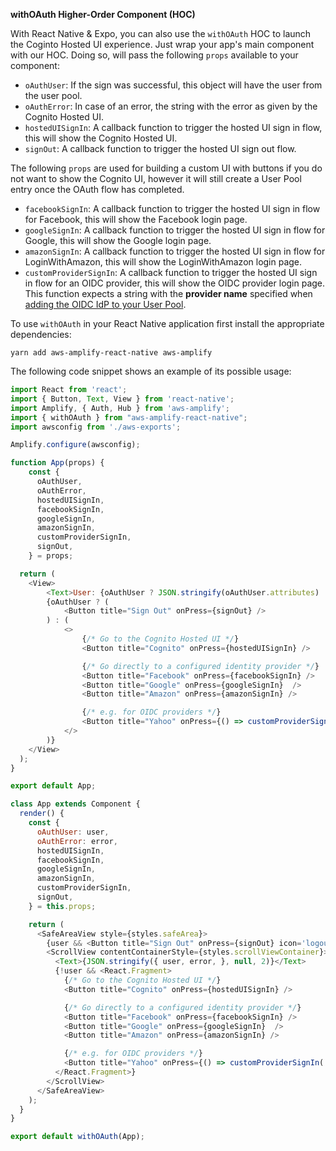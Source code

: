 **withOAuth Higher-Order Component (HOC)**

With React Native & Expo, you can also use the `withOAuth` HOC to launch the Coginto Hosted UI experience. Just wrap your app's main component with our HOC. Doing so, will pass the following `props` available to your component:

- `oAuthUser`: If the sign was successful, this object will have the user from the user pool.
- `oAuthError`: In case of an error, the string with the error as given by the Cognito Hosted UI.
- `hostedUISignIn`: A callback function to trigger the hosted UI sign in flow, this will show the Cognito Hosted UI.
- `signOut`: A callback function to trigger the hosted UI sign out flow.

<amplify-callout>

The following `props` are used for building a custom UI with buttons if you do not want to show the Cognito UI, however it will still create a User Pool entry once the OAuth flow has completed.

</amplify-callout>

- `facebookSignIn`: A callback function to trigger the hosted UI sign in flow for Facebook, this will show the Facebook login page.
- `googleSignIn`: A callback function to trigger the hosted UI sign in flow for Google, this will show the Google login page.
- `amazonSignIn`: A callback function to trigger the hosted UI sign in flow for LoginWithAmazon, this will show the LoginWithAmazon login page.
- `customProviderSignIn`: A callback function to trigger the hosted UI sign in flow for an OIDC provider, this will show the OIDC provider login page. This function expects a string with the **provider name** specified when [adding the OIDC  IdP to your User Pool](https://docs.aws.amazon.com/cognito/latest/developerguide/cognito-user-pools-oidc-idp.html#cognito-user-pools-oidc-idp-step-2).

To use `withOAuth` in your React Native application first install the appropriate dependencies:

```terminal
yarn add aws-amplify-react-native aws-amplify 
```

The following code snippet shows an example of its possible usage:

```javascript
import React from 'react';
import { Button, Text, View } from 'react-native';
import Amplify, { Auth, Hub } from 'aws-amplify';
import { withOAuth } from "aws-amplify-react-native";
import awsconfig from './aws-exports';

Amplify.configure(awsconfig);

function App(props) {
    const {
      oAuthUser,
      oAuthError,
      hostedUISignIn,
      facebookSignIn,
      googleSignIn,
      amazonSignIn,
      customProviderSignIn,
      signOut,
    } = props;

  return (
    <View>
        <Text>User: {oAuthUser ? JSON.stringify(oAuthUser.attributes) : 'None'}</Text>
        {oAuthUser ? (
            <Button title="Sign Out" onPress={signOut} />
        ) : (
            <>
                {/* Go to the Cognito Hosted UI */}
                <Button title="Cognito" onPress={hostedUISignIn} />

                {/* Go directly to a configured identity provider */}
                <Button title="Facebook" onPress={facebookSignIn} />
                <Button title="Google" onPress={googleSignIn}  />
                <Button title="Amazon" onPress={amazonSignIn} />

                {/* e.g. for OIDC providers */}
                <Button title="Yahoo" onPress={() => customProviderSignIn('Yahoo')} />
            </>
        )}
    </View>
  );
}

export default App;

class App extends Component {
  render() {
    const {
      oAuthUser: user,
      oAuthError: error,
      hostedUISignIn,
      facebookSignIn,
      googleSignIn,
      amazonSignIn,
      customProviderSignIn,
      signOut,
    } = this.props;

    return (
      <SafeAreaView style={styles.safeArea}>
        {user && <Button title="Sign Out" onPress={signOut} icon='logout' />}
        <ScrollView contentContainerStyle={styles.scrollViewContainer}>
          <Text>{JSON.stringify({ user, error, }, null, 2)}</Text>
          {!user && <React.Fragment>
            {/* Go to the Cognito Hosted UI */}
            <Button title="Cognito" onPress={hostedUISignIn} />

            {/* Go directly to a configured identity provider */}
            <Button title="Facebook" onPress={facebookSignIn} />
            <Button title="Google" onPress={googleSignIn}  />
            <Button title="Amazon" onPress={amazonSignIn} />

            {/* e.g. for OIDC providers */}
            <Button title="Yahoo" onPress={() => customProviderSignIn('Yahoo')} />
          </React.Fragment>}
        </ScrollView>
      </SafeAreaView>
    );
  }
}

export default withOAuth(App);
``` 